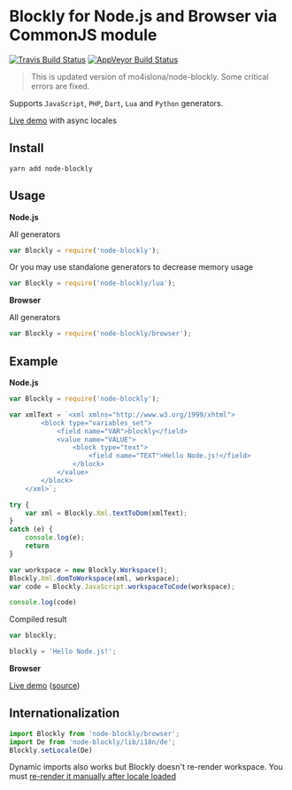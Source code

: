 # Blockly for Node.js and Browser via CommonJS module

[![Travis Build Status](https://travis-ci.org/yunik1004/node-blockly.svg?branch=master)](https://travis-ci.org/yunik1004/node-blockly) [![AppVeyor Build Status](https://ci.appveyor.com/api/projects/status/w7foh13s6hrrt7aw/branch/master?svg=true)](https://ci.appveyor.com/project/yunik1004/node-blockly/branch/master)

> This is updated version of mo4islona/node-blockly. Some critical errors are fixed.


Supports `JavaScript`, `PHP`, `Dart`, `Lua` and `Python` generators.

[Live demo](http://mo4islona.github.io/blockly/) with async locales


## Install
```
yarn add node-blockly
```
## Usage
**Node.js**

All generators
```js
var Blockly = require('node-blockly');
```
Or you may use standalone generators to decrease memory usage
```js 
var Blockly = require('node-blockly/lua');
```

**Browser**

All generators
```js
var Blockly = require('node-blockly/browser');
```

## Example
**Node.js**
```js
var Blockly = require('node-blockly');

var xmlText = `<xml xmlns="http://www.w3.org/1999/xhtml">
        <block type="variables_set">
            <field name="VAR">blockly</field>
            <value name="VALUE">
                <block type="text">
                    <field name="TEXT">Hello Node.js!</field>
                </block>
            </value>
        </block>
    </xml>`;

try {
    var xml = Blockly.Xml.textToDom(xmlText);
}
catch (e) {
    console.log(e);
    return
}

var workspace = new Blockly.Workspace();
Blockly.Xml.domToWorkspace(xml, workspace);
var code = Blockly.JavaScript.workspaceToCode(workspace);

console.log(code)  
```
Compiled result

```js
var blockly; 

blockly = 'Hello Node.js!';
```

**Browser**

[Live demo](http://mo4islona.github.io/blockly/) ([source](https://github.com/mo4islona/mo4islona.github.io/blob/master/blockly/index.js))

## Internationalization

```js
import Blockly from 'node-blockly/browser';
import De from 'node-blockly/lib/i18n/de';
Blockly.setLocale(De)
```

Dynamic imports also works but Blockly doesn't re-render workspace. You must [re-render it manually after locale loaded](https://github.com/mo4islona/mo4islona.github.io/blob/master/blockly/index.js#L6)



